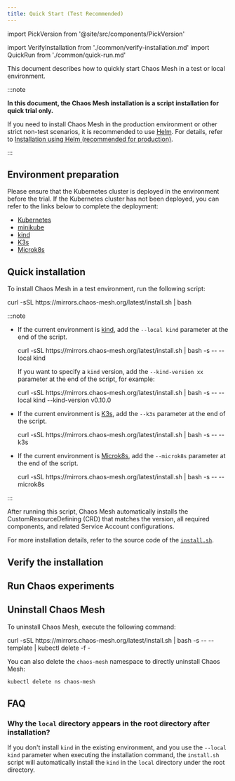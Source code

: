 ```yaml
---
title: Quick Start (Test Recommended)
---
```


import PickVersion from '@site/src/components/PickVersion'

import VerifyInstallation from './common/verify-installation.md' import QuickRun from './common/quick-run.md'

This document describes how to quickly start Chaos Mesh in a test or local environment.

:::note

**In this document, the Chaos Mesh installation is a script installation for quick trial only.**

If you need to install Chaos Mesh in the production environment or other strict non-test scenarios, it is recommended to use [Helm](https://helm.sh/). For details, refer to [Installation using Helm (recommended for production)](production-installation-using-helm.md).

:::

## Environment preparation

Please ensure that the Kubernetes cluster is deployed in the environment before the trial. If the Kubernetes cluster has not been deployed, you can refer to the links below to complete the deployment:

- [Kubernetes](https://kubernetes.io/docs/setup/)
- [minikube](https://minikube.sigs.k8s.io/docs/start/)
- [kind](https://kind.sigs.k8s.io/docs/user/quick-start/)
- [K3s](https://rancher.com/docs/k3s/latest/en/quick-start/)
- [Microk8s](https://microk8s.io/)

## Quick installation

To install Chaos Mesh in a test environment, run the following script:

<PickVersion className="language-bash">
curl -sSL https://mirrors.chaos-mesh.org/latest/install.sh | bash
</PickVersion>

:::note

- If the current environment is [kind](https://kind.sigs.k8s.io/), add the `--local kind` parameter at the end of the script.

  <PickVersion className="language-bash">
  curl -sSL https://mirrors.chaos-mesh.org/latest/install.sh | bash -s -- --local kind
  </PickVersion>

  If you want to specify a `kind` version, add the `--kind-version xx` parameter at the end of the script, for example:

  <PickVersion className="language-bash">
  curl -sSL https://mirrors.chaos-mesh.org/latest/install.sh | bash -s -- --local kind --kind-version v0.10.0
  </PickVersion>

- If the current environment is [K3s](https://k3s.io/), add the `--k3s` parameter at the end of the script.

  <PickVersion className="language-bash">
  curl -sSL https://mirrors.chaos-mesh.org/latest/install.sh | bash -s -- --k3s
  </PickVersion>

- If the current environment is [Microk8s](https://microk8s.io/), add the `--microk8s` parameter at the end of the script.

  <PickVersion className="language-bash">
  curl -sSL https://mirrors.chaos-mesh.org/latest/install.sh | bash -s -- --microk8s
  </PickVersion>

:::

After running this script, Chaos Mesh automatically installs the CustomResourceDefining (CRD) that matches the version, all required components, and related Service Account configurations.

For more installation details, refer to the source code of the [`install.sh`](https://github.com/chaos-mesh/chaos-mesh/blob/master/install.sh).

## Verify the installation

<VerifyInstallation />

## Run Chaos experiments

<QuickRun />

## Uninstall Chaos Mesh

To uninstall Chaos Mesh, execute the following command:

<PickVersion className="language-bash">
curl -sSL https://mirrors.chaos-mesh.org/latest/install.sh | bash -s -- --template | kubectl delete -f -
</PickVersion>

You can also delete the `chaos-mesh` namespace to directly uninstall Chaos Mesh:

```sh
kubectl delete ns chaos-mesh
```

## FAQ

### Why the `local` directory appears in the root directory after installation?

If you don't install `kind` in the existing environment, and you use the `--local kind` parameter when executing the installation command, the `install.sh` script will automatically install the `kind` in the `local` directory under the root directory.
